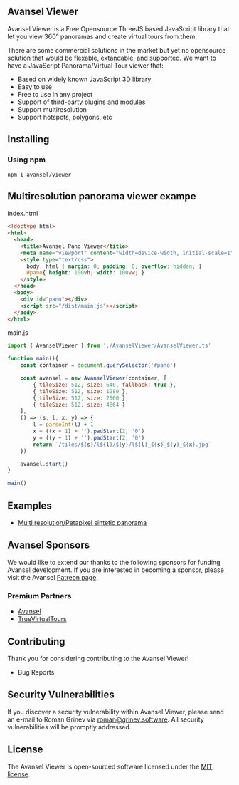 ## Avansel Viewer

Avansel Viewer is a Free Opensource ThreeJS based JavaScript library that let you view 360° panoramas and create virtual tours from them.

There are some commercial solutions in the market but yet no opensource solution that would be flexable, extandable, and supported. We want to have a JavaScript Panorama/Virtual Tour viewer that:

* Based on widely known JavaScript 3D library
* Easy to use
* Free to use in any project
* Support of third-party plugins and modules
* Support multiresolution
* Support hotspots, polygons, etc

## Installing
### Using npm

```
npm i avansel/viewer
```

## Multiresolution panorama viewer exampe

index.html
```html
<!doctype html>
<html>
  <head>
    <title>Avansel Pano Viewer</title>
    <meta name="viewport" content="width=device-width, initial-scale=1">
    <style type="text/css">
      body, html { margin: 0; padding: 0; overflow: hidden; }
      #pano{ height: 100vh; width: 100vw; }
    </style>
  </head>
  <body>
    <div id="pano"></div>
    <script src="/dist/main.js"></script>
  </body>
</html>
```
main.js
```javascript
import { AvanselViewer } from './AvanselViewer/AvanselViewer.ts'

function main(){
	const container = document.querySelector('#pano')

	const avansel = new AvanselViewer(container, [
		{ tileSize: 512, size: 640, fallback: true },
		{ tileSize: 512, size: 1280 },
		{ tileSize: 512, size: 2560 },
		{ tileSize: 512, size: 4864 }
	],
	() => (s, l, x, y) => {
		l = parseInt(l) + 1
		x = ((x + 1) + '').padStart(2, '0')
		y = ((y + 1) + '').padStart(2, '0')
		return `/tiles/${s}/l${l}/${y}/l${l}_${s}_${y}_${x}.jpg`
	})

	avansel.start()
}

main()
```
## Examples

* [Multi resolution/Petapixel sintetic panorama](https://jsfiddle.net/grinevri/8ntfmsxh/25/)

## Avansel Sponsors

We would like to extend our thanks to the following sponsors for funding Avansel development. If you are interested in becoming a sponsor, please visit the Avansel [Patreon page](https://www.patreon.com/grinev).

### Premium Partners

* [Avansel](https://avansel.com)
* [TrueVirtualTours](https://truevirtualtours.com)

## Contributing

Thank you for considering contributing to the Avansel Viewer! 
* Bug Reports


## Security Vulnerabilities

If you discover a security vulnerability within Avansel Viewer, please send an e-mail to Roman Grinev via roman@grinev.software. All security vulnerabilities will be promptly addressed.

## License

The Avansel Viewer is open-sourced software licensed under the [MIT license](https://opensource.org/licenses/MIT).

